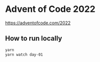 # Advent of Code 2022
https://adventofcode.com/2022

## How to run locally
```bash
yarn
yarn watch day-01
```